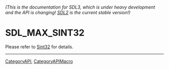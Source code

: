 ###### (This is the documentation for SDL3, which is under heavy development and the API is changing! [SDL2](https://wiki.libsdl.org/SDL2/) is the current stable version!)
# SDL_MAX_SINT32

Please refer to [Sint32](Sint32) for details.

----
[CategoryAPI](CategoryAPI), [CategoryAPIMacro](CategoryAPIMacro)

